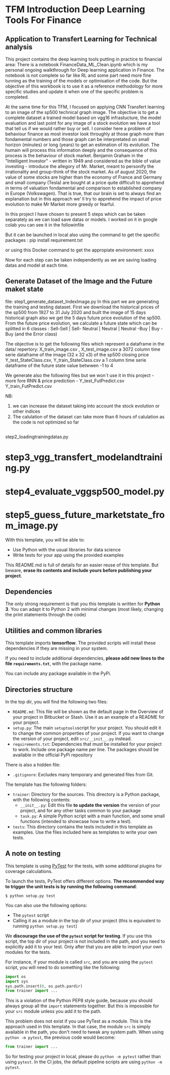 # TFM Introduction Deep Learning Tools For Finance 
## Application to Transfert Learning for Technical analysis

This project contains the deep learning tools putting in practice to financial area:
There is a notebook FinanceData_ML_Clean.ipynb which is my personal ongoing walkthrough for Deep learning application in Finance.
The notebook is not complete so far like RL and some part need more fine tunning as the training of the models or optimisation of the code. But the objective of this workbook is to use it as a reference methodology for more specific studies and update it when one of the specific problem is completed. 

At the same time for this TFM, I focused  on applying CNN Transfert learning to an image of the sp500 technical graph image. The objective is to get a complete dataset a trained model based on vgg16 infrastucture, the model evaluation and last point for any image of a stock evolution we have a tool that tell us if we would rather  buy or sell.
I consider here a problem of behaviour finance as most investor look throughly at those graph more than fondamental numbers and those graph can be interpretated on small horizon (minutes) or long (years) to get an estimation of its evolution. The humain will process this information deeply and the consequence of this process is the behaviour of stock market. Benjamin Graham in the "Intelligent Investor" - written in 1949 and considered as the bible of value investing - introduce the allegory of Mr. Market, meant to personify the irrationality and group-think of the stock market. As of august 2020, the value of some stocks are higher than the economy of France and Germany and small company (Tesla) are bought at a price quite difficult to apprehend in terms of valuation fondamental and comparison to established company in Europe (Volkswagen). That is true, that our brain is set to always find an explanation but in this approach we' ll try to apprehend the impact of price evolution to make Mr Market more greedy or fearful.

In this project I have chosen to present 5 steps which can be taken separately as we can load save datas or models. 
I worked on it in google colab you can see it in the followinfile 

But it can be launched in local also using the command to get the specific packages :
pip install requirement.txt

or using this Docker command to get the appropiate environment:
xxxx

Now for each step can be taken independently as we are saving loading datas and model at each time.

## Generate Dataset of the Image and the Future maket state
file: step1_generate_dataset_IndexImage.py
In this part we are generating the training and testing dataset.
First we download the historical prices of the sp500 from 1927 to 31 July 2020 and built the image of 15 days historical graph also we get the 5 days future price evolution of the sp500. 
From the future price evolution, we calculate a future state which can be splitted in 6 classes : Sell-Sell | Sell- Neutral | Neutral | Neutral -Buy | Buy -Buy (and the Error class)

The objective is to get the following files which represent a dataframe in the data/ repertory:
X_train_image.csv , X_test_image.csv a 3072 column time serie dataframe  of the image (32 x 32 x3) of the sp500 closing price 
Y_test_StateClass.csv, Y_train_StateClass.csv a 1 column time serie dataframe of the future state value betwwen -1 to 4

We generate also the following files but we won´t use it in this project - more fore RNN & price prediction - Y_test_FutPredict.csv Y_train_FutPredict.csv

NB: 
1. we can increase the dataset taking into account the stock evolution or other indices
2. The calulation of the dataset can take more than 6 hours of calulation as the code is not optimized so far 

##
step2_loadingtrainingdatas.py 


# step3_vgg_transfert_modelandtraining.py


# step4_evaluate_vggsp500_model.py


# step5_guess_future_marketstate_from_image.py




With this template, you will be able to:

* Use Python with the usual libraries for data science
* Write tests for your app using the provided examples

This README.md is full of details for an easier reuse of this
template. But beware, **erase its contents and include yours before
publishing your project**.

## Dependencies

The only strong requirement is that you this template is written for
**Python 3**. You can adapt it to Python 2 with minimal changes (most
likely, changing the print statements through the code)

## Utilities and common libraries

This template imports **tensorflow**. The provided scripts will install these
dependencies if they are missing in your system.

If you need to include additional dependencies, **please add new lines to the
file `requirements.txt`**, with the package name.

You can include any package available in the PyPi.

## Directories structure

In the top dir, you will find the following two files:

- `README.md`: This file will be shown as the default page in the
  Overview of your project in Bitbucket or Stash. Use it as an example
  of a README for your project.
- `setup.py`: The main `setuptools`script for your project. You should
  edit it to change the common properties of your project. If you want
  to change the version of your project, edit `src/__init__.py` instead.
- `requirements.txt`: Dependencies that must be installed for your
  project to work. Include one package name per line. The packages
  should be available in the official PyPi repository

There is also a hidden file:

- `.gitignore`: Excludes many temporary and generated files from Git.

The template has the following folders:

- `trainer`: Directory for the sources. This directory is a Python
  package, with the following contents:
    - `__init__.py`: Edit this file **to update the version** the
      version of your project, and for any other tasks common to your
      package
    - `task.py`: A simple Python script with a main function,
      and some small functions (intended to showcase how to write a
      test).
- `tests`: This directory contains the tests included in this template
  as examples. Use the files included here as templates to write your
  own tests.
  
## A note on testing

This template is using [PyTest](http://pytest.org) for the tests, with
some additional plugins for coverage calculations.

To launch the tests, PyTest offers different options. **The recommended way to
trigger the unit tests is by running the following command**:

```shell
$ python setup.py test
```

You can also use the following options:

* The `pytest` script
* Calling it as a module in the top dir of your project (this is equivalent to
  running `python setup.py test`)

We **discourage the use of the `pytest` script for testing**. If you
use this script, the top dir of your project is not included in the
path, and you need to explicitly add it to your test. Only after that
you are able to import your own modules for the tests.

For instance, if your module is called `src`, and you are using the
`pytest` script, you will need to do something like the following:

``` python
import os
import sys
sys.path.insert(0, os.path.pardir)
from trainer import ...
```

This is a violation of the Python PEP8 style guide, because you should always 
group all the `import` statements together. But this is impossible for
your `src` module unless you add it to the path.

This problem does not exist if you use PyTest as a module. This is the
approach used in this template. In that case, the module `src` is
simply available in the path, you don't need to tweak any system
path. When using `python -m pytest`, the previous code would become:

```python
from trainer import ...
```

So for testing your project in local, please do `python -m pytest`
rather than using `pytest`. In the CI jobs, the default pipeline
scripts are using `python -m pytest`.
